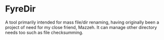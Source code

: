# FyreDir
A tool primarily intended for mass file/dir renaming, having originally been a project of need for my close friend, Mazzeh. It can manage other directory needs too such as file checksumming.
